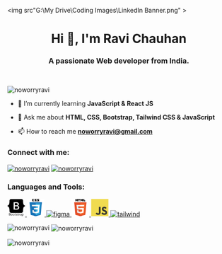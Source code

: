 <img src"G:\My Drive\Coding Images\LinkedIn Banner.png" >

<h1 align="center">Hi 👋, I'm Ravi Chauhan</h1>
<h3 align="center">A passionate Web developer from India.</h3>
<img src"[G:\My Drive\Coding Images\LinkedIn Banner.png](https://repository-images.githubusercontent.com/462900780/0a10af70-6cbf-46df-9071-0ff586a3b1d6)" >

<p align="left"> <img src="https://komarev.com/ghpvc/?username=noworryravi&label=Profile%20views&color=0e75b6&style=flat" alt="noworryravi" /> </p>

- 🌱 I’m currently learning **JavaScript & React JS**

- 💬 Ask me about **HTML, CSS, Bootstrap, Tailwind CSS & JavaScript**

- 📫 How to reach me **noworryravi@gmail.com**

<h3 align="left">Connect with me:</h3>
<p align="left">
<a href="https://linkedin.com/in/noworryravi" target="blank"><img align="center" src="https://raw.githubusercontent.com/rahuldkjain/github-profile-readme-generator/master/src/images/icons/Social/linked-in-alt.svg" alt="noworryravi" height="30" width="40" /></a>
<a href="https://instagram.com/noworryravi" target="blank"><img align="center" src="https://raw.githubusercontent.com/rahuldkjain/github-profile-readme-generator/master/src/images/icons/Social/instagram.svg" alt="noworryravi" height="30" width="40" /></a>
</p>

<h3 align="left">Languages and Tools:</h3>
<p align="left"> <a href="https://getbootstrap.com" target="_blank" rel="noreferrer"> <img src="https://raw.githubusercontent.com/devicons/devicon/master/icons/bootstrap/bootstrap-plain-wordmark.svg" alt="bootstrap" width="40" height="40"/> </a> <a href="https://www.w3schools.com/css/" target="_blank" rel="noreferrer"> <img src="https://raw.githubusercontent.com/devicons/devicon/master/icons/css3/css3-original-wordmark.svg" alt="css3" width="40" height="40"/> </a> <a href="https://www.figma.com/" target="_blank" rel="noreferrer"> <img src="https://www.vectorlogo.zone/logos/figma/figma-icon.svg" alt="figma" width="40" height="40"/> </a> <a href="https://www.w3.org/html/" target="_blank" rel="noreferrer"> <img src="https://raw.githubusercontent.com/devicons/devicon/master/icons/html5/html5-original-wordmark.svg" alt="html5" width="40" height="40"/> </a> <a href="https://developer.mozilla.org/en-US/docs/Web/JavaScript" target="_blank" rel="noreferrer"> <img src="https://raw.githubusercontent.com/devicons/devicon/master/icons/javascript/javascript-original.svg" alt="javascript" width="40" height="40"/> </a> <a href="https://tailwindcss.com/" target="_blank" rel="noreferrer"> <img src="https://www.vectorlogo.zone/logos/tailwindcss/tailwindcss-icon.svg" alt="tailwind" width="40" height="40"/> </a> </p>

<p><img align="left" src="https://github-readme-stats.vercel.app/api/top-langs?username=noworryravi&show_icons=true&locale=en&layout=compact" alt="noworryravi" /></p>

<p>&nbsp;<img align="center" src="https://github-readme-stats.vercel.app/api?username=noworryravi&show_icons=true&locale=en" alt="noworryravi" /></p>

<p><img align="center" src="https://github-readme-streak-stats.herokuapp.com/?user=noworryravi&" alt="noworryravi" /></p>
